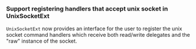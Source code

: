 ### Support registering handlers that accept unix socket in UnixSocketExt

`UnixSocketExt` now provides an interface for the user to register the
unix socket command handlers which receive both read/write delegates and
the "raw" instance of the socket.
